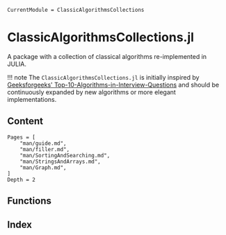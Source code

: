 ```@meta
CurrentModule = ClassicAlgorithmsCollections
```

# ClassicAlgorithmsCollections.jl

A package with a collection of classical algorithms re-implemented in JULIA.

!!! note
    The `ClassicAlgorithmsCollections.jl` is initially inspired by [Geeksforgeeks' Top-10-Algorithms-in-Interview-Questions](https://www.geeksforgeeks.org/top-10-algorithms-in-interview-questions/) and should be continuously expanded by new algorithms or more elegant implementations.

## Content

```@contents
Pages = [
    "man/guide.md",
    "man/filler.md",
    "man/SortingAndSearching.md",
    "man/StringsAndArrays.md",
    "man/Graph.md",
]
Depth = 2
```

## Functions


## Index

```@index
```
